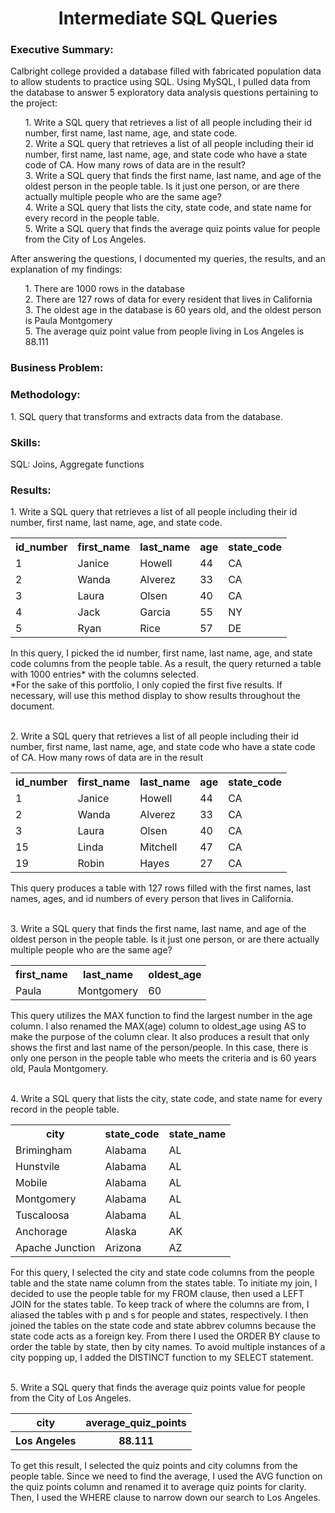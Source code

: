 <h1 align='center'>Intermediate SQL Queries</h1>

<h3>Executive Summary:</h3>
  Calbright college provided a database filled with fabricated population data to allow students to practice using SQL. Using MySQL, I pulled data from the database to answer 5 exploratory data analysis questions pertaining to the project:
    <ul>1. Write a SQL query that retrieves a list of all people including their id number, first name, last name, age, and state code.
    <br>2. Write a SQL query that retrieves a list of all people including their id number, first name, last name, age, and state code who have a state code of CA. How many rows of data are in the result?
    <br>3. Write a SQL query that finds the first name, last name, and age of the oldest person in the people table. Is it just one person, or are there actually multiple people who are the same age?
    <br>4. Write a SQL query that lists the city, state code, and state name for every record in the people table.
    <br>5. Write a SQL query that finds the average quiz points value for people from the City of Los Angeles.</ul>
  
  After answering the questions, I documented my queries, the results, and an explanation of my findings:
    <ul>1. There are 1000 rows in the database
    <br>2. There are 127 rows of data for every resident that lives in California
    <br>3. The oldest age in the database is 60 years old, and the oldest person is Paula Montgomery
    <br>5. The average quiz point value from people living in Los Angeles is 88.111</ul>

<h3>Business Problem:</h3>
  

<h3>Methodology:</h3>
  1. SQL query that transforms and extracts data from the database.

<h3>Skills:</h3>
  SQL: Joins, Aggregate functions

<h3>Results:</h3>
  1. Write a SQL query that retrieves a list of all people including their id number, first name, last name, age, and state code.
  
  <table align='center'>
    <tr>
      <th>id_number</th>
      <th>first_name</th>
      <th>last_name</th>
      <th>age</th>
      <th>state_code</th>
    </tr>
    <tr>
      <td>1</td>
      <td>Janice</td>
      <td>Howell</td>
      <td>44</td>
      <td>CA</td>
    </tr>
    <tr>
      <td>2</td>
      <td>Wanda</td>
      <td>Alverez</td>
      <td>33</td>
      <td>CA</td>
    </tr>
    <tr>
      <td>3</td>
      <td>Laura</td>
      <td>Olsen</td>
      <td>40</td>
      <td>CA</td>
    </tr>
    <tr>
      <td>4</td>
      <td>Jack</td>
      <td>Garcia</td>
      <td>55</td>
      <td>NY</td>
    </tr>
    <tr>
      <td>5</td>
      <td>Ryan</td>
      <td>Rice</td>
      <td>57</td>
      <td>DE</td>
    </tr>
  </table>
  
  In this query, I picked the id number, first name, last name, age, and state code columns from the people table. As a result, the query returned a table with 1000 entries* with the columns selected. 
  <br>*For the sake of this portfolio, I only copied the first five results. If necessary, will use this method display to show results throughout the document.
  
  <br>2. Write a SQL query that retrieves a list of all people including their id number, first name, last name, age, and state code who have a state code of CA. How many rows of data are in the result
  
  <table align='center'>
    <tr>
      <th>id_number</th>
      <th>first_name</th>
      <th>last_name</th>
      <th>age</th>
      <th>state_code</th>
    </tr>
    <tr>
      <td>1</td>
      <td>Janice</td>
      <td>Howell</td>
      <td>44</td>
      <td>CA</td>
    </tr>
    <tr>
      <td>2</td>
      <td>Wanda</td>
      <td>Alverez</td>
      <td>33</td>
      <td>CA</td>
    </tr>
    <tr>
      <td>3</td>
      <td>Laura</td>
      <td>Olsen</td>
      <td>40</td>
      <td>CA</td>
    </tr>
    <tr>
      <td>15</td>
      <td>Linda</td>
      <td>Mitchell</td>
      <td>47</td>
      <td>CA</td>
    </tr>
    <tr>
      <td>19</td>
      <td>Robin</td>
      <td>Hayes</td>
      <td>27</td>
      <td>CA</td>
    </tr>
  </table>
  
 This query produces a table with 127 rows filled with the first names, last names, ages, and id numbers of every person that lives in California.
  
  <br> 3. Write a SQL query that finds the first name, last name, and age of the oldest person in the people table. Is it just one person, or are there actually multiple people who are the same age?
  
  <table align='center'>
    <tr>
      <th>first_name</th>
      <th>last_name</th>
      <th>oldest_age</th>
    </tr>
    <tr>
      <td>Paula</td>
      <td>Montgomery</td>
      <td>60</td>
    </tr>
  </table>
  
 This query utilizes the MAX function to find the largest number in the age column. I also renamed the MAX(age) column to oldest_age using AS to make the purpose of the column clear. It also produces a result that only shows the first and last name of the person/people. In this case, there is only one person in the people table who meets the criteria and is 60 years old, Paula Montgomery.
  
  <br> 4. Write a SQL query that lists the city, state code, and state name for every record in the people table.
  
  <table align='center'>
    <tr>
      <th>city</th>
      <th>state_code</th>
      <th>state_name</th>
    </tr>
    <tr>
      <td>Brimingham</td>
      <td>Alabama</td>
      <td>AL</td>
    </tr>
    <tr>
      <td>Hunstvile</td>
      <td>Alabama</td>
      <td>AL</td>
    </tr>
    <tr>
      <td>Mobile</td>
      <td>Alabama</td>
      <td>AL</td>
    </tr>
    <tr>
      <td>Montgomery</td>
      <td>Alabama</td>
      <td>AL</td>
    </tr>
    <tr>
      <td>Tuscaloosa</td>
      <td>Alabama</td>
      <td>AL</td>
    </tr>
    <tr>
      <td>Anchorage</td>
      <td>Alaska</td>
      <td>AK</td>
    </tr>
    <tr>
      <td>Apache Junction</td>
      <td>Arizona</td>
      <td>AZ</td>
    </tr>
  </table>
  
  For this query, I selected the city and state code columns from the people table and the state name column from the states table. To initiate my join, I decided to use the people table for my FROM clause, then used a LEFT JOIN for the states table. To keep track of where the columns are from, I aliased the tables with p and s for people and states, respectively. I then joined the tables on the state code and state abbrev columns because the state code acts as a foreign key. From there I used the ORDER BY clause to order the table by state, then by city names. To avoid multiple instances of a city popping up, I added the DISTINCT function to my SELECT statement.
  
  <br> 5. Write a SQL query that finds the average quiz points value for people from the City of Los Angeles.
  
  <table align='center'>
    <tr> 
      <th>city</th>
      <th>average_quiz_points</th>
      </tr>
    <tr>
      <th>Los Angeles</th>
      <th>88.111</th>
    </tr>
  </table>
  
  To get this result, I selected the quiz points and city columns from the people table. Since we need to find the average, I used the AVG function on the quiz points column and renamed it to average quiz points for clarity. Then, I used the WHERE clause to narrow down our search to Los Angeles.
